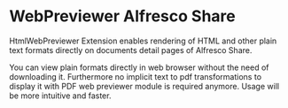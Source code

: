 # WebPreviewer Alfresco Share
HtmlWebPreviewer Extension enables rendering of HTML and other plain text formats directly on documents detail pages of Alfresco Share.

You can view plain formats directly in web browser without the need of downloading it. Furthermore no implicit text to pdf transformations to display it with PDF web previewer module is required anymore. Usage will be more intuitive and faster.


